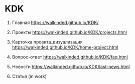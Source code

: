 # KDK

1. Главная https://walkinded.github.io/KDK/

2. Проекты https://walkinded.github.io/KDK/projects.html

3. Карточка проекта_визуализация https://walkinded.github.io/KDK/home-project.html

4. Вопрос-ответ https://walkinded.github.io/KDK/faq.html

5. Новости https://walkinded.github.io/KDK/last-news.html

6. Статья (in work)